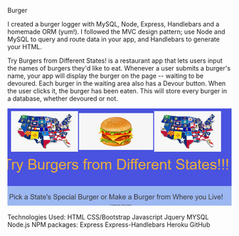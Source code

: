 Burger

I created a burger logger with MySQL, Node, Express, Handlebars and a homemade ORM (yum!). I followed the MVC design pattern; use Node and MySQL to query and route data in your app, and Handlebars to generate your HTML.

Try Burgers from Different States! is a restaurant app that lets users input the names of burgers they'd like to eat. Whenever a user submits a burger's name, your app will display the burger on the page -- waiting to be devoured. Each burger in the waiting area also has a Devour button. When the user clicks it, the burger has been eaten. This will store every burger in a database, whether devoured or not.

![Default](/public/assets/images/capture.png)

Technologies Used:
HTML
CSS/Bootstrap
Javascript
Jquery
MYSQL
Node.js
NPM packages:
Express
Express-Handlebars
Heroku
GitHub